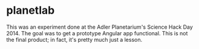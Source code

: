 planetlab
=========

This was an experiment done at the Adler Planetarium's Science Hack Day 2014. The goal was to get a prototype Angular app functional. This is not the final product; in fact, it's pretty much just a lesson.
